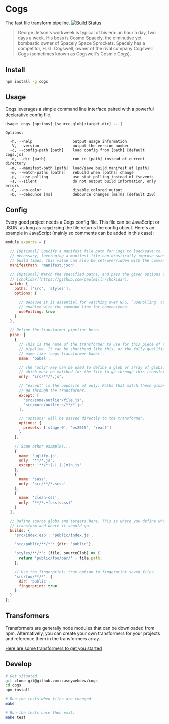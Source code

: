 # Cogs

The fast file transform pipeline. [![Build Status](https://secure.travis-ci.org/caseywebdev/cogs.png)](http://travis-ci.org/caseywebdev/cogs)

> George Jetson's workweek is typical of his era: an hour a day, two days a
> week. His boss is Cosmo Spacely, the diminutive yet bombastic owner of Spacely
> Space Sprockets. Spacely has a competitor, H. G. Cogswell, owner of the rival
> company Cogswell Cogs (sometimes known as Cogswell's Cosmic Cogs).

## Install


```bash
npm install -g cogs
```

## Usage

Cogs leverages a simple command line interface paired with a powerful
declarative config file.

```
Usage: cogs [options] [source-glob[:target-dir] ...]

Options:

  -h, --help                  output usage information
  -V, --version               output the version number
  -c, --config-path [path]    load config from [path] [default cogs.js]
  -d, --dir [path]            run in [path] instead of current directory
  -m, --manifest-path [path]  load/save build manifest at [path]
  -w, --watch-paths [paths]   rebuild when [paths] change
  -p, --use-polling           use stat polling instead of fsevents
  -s, --silent                do not output build information, only errors
  -C, --no-color              disable colored output
  -D, --debounce [ms]         debounce changes [ms]ms [default 250]
```

## Config

Every good project needs a Cogs config file. This file can be JavaScript or
JSON, as long as `require`ing the file returns the config object. Here's an
example in JavaScript (mainly so comments can be added in this case):

```js
module.exports = {

  // [Optional] Specify a manifest file path for Cogs to load/save to. While not
  // necessary, leveraging a manifest file can drastically improve subsequent
  // build times. This value can also be set/overridden with the command line.
  manifestPath: 'manifest.json',

  // [Optional] Watch the specified paths, and pass the given options along to
  // [chokidar](https://github.com/paulmillr/chokidar).
  watch: {
    paths: ['src', 'styles'],
    options: {

      // Because it is essential for watching over NFS, `usePolling` can be
      // enabled with the command line for convenience.
      usePolling: true
    }
  },

  // Define the transformer pipeline here.
  pipe: [
    {
      // This is the name of the transformer to use for this piece of the
      // pipeline. It can be shorthand like this, or the fully-qualified package
      // name like 'cogs-transformer-babel'.
      name: 'babel',

      // The "only" key can be used to define a glob or array of globs, one of
      // which must be matched for the file to go through this transformer.
      only: 'src/**/*.js',

      // "except" is the opposite of only. Paths that match these globs will not
      // go through the transformer.
      except: [
        'src/some/outlier/file.js',
        'src/more/outliers/**/*.js'
      ],

      // "options" will be passed directly to the transformer.
      options: {
        presets: ['stage-0', 'es2015', 'react']
      }
    },

    // Some other examples...
    {
      name: 'uglify-js',
      only: '**/*.js',
      except: '**/*+(-|_|.)min.js'
    },
    {
      name: 'sass',
      only: 'src/**/*.scss'
    },
    {
      name: 'clean-css',
      only: '**/*.+(css|scss)'
    }
  ],

  // Define source globs and targets here. This is where you define what to
  // transform and where it should go.
  builds: {
    'src/index.es6': 'public/index.js',

    'src/public/**/*': {dir: 'public'},

    'styles/**/*': (file, sourceGlob) => {
      return 'public/foo/bar/' + file.path;
    },

    // Use the fingerprint: true option to fingerprint saved files.
    'src/foo/**/*': {
      dir: 'public',
      fingerprint: true
    }
  }
};
```

## Transformers

Transformers are generally node modules that can be downloaded from npm.
Alternatively, you can create your own transformers for your projects and
reference them in the transformers array.

[Here are some transformers to get you started](https://github.com/search?q=cogs-transformers&type=Repositories)

## Develop

```bash
# Get situated...
git clone git@github.com:caseywebdev/cogs
cd cogs
npm install

# Run the tests when files are changed.
make

# Run the tests once then exit.
make test
```
